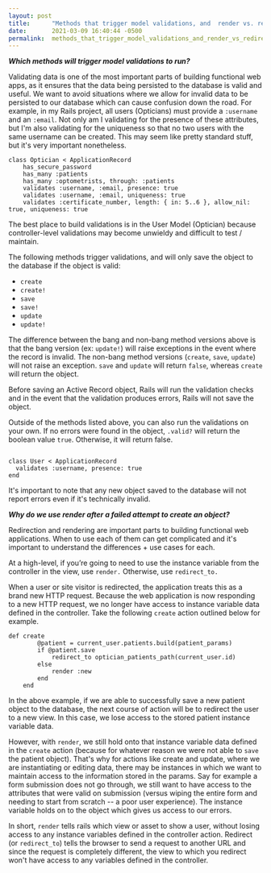 ```yaml
---
layout: post
title:      "Methods that trigger model validations, and  render vs. redirect?"
date:       2021-03-09 16:40:44 -0500
permalink:  methods_that_trigger_model_validations_and_render_vs_redirect
---
```




***Which methods will trigger model validations to run?***


Validating data is one of the most important parts of building functional web apps, as it ensures that the data being persisted to the database is valid and useful. We want to avoid situations where we allow for invalid data to be persisted to our database which can cause confusion down the road. For example, in my Rails project, all users (Opticians) must provide a `:username` and an `:email`. Not only am I validating for the presence of these attributes, but I'm also validating for the uniqueness so that no two users with the same username can be created. This may seem like pretty standard stuff, but it's very important nonetheless.

```
class Optician < ApplicationRecord
    has_secure_password
    has_many :patients
    has_many :optometrists, through: :patients
    validates :username, :email, presence: true
    validates :username, :email, uniqueness: true
    validates :certificate_number, length: { in: 5..6 }, allow_nil: true, uniqueness: true
```

The best place to build validations is in the User Model (Optician) because controller-level validations may become unwieldy and difficult to test / maintain.

The following methods trigger validations, and will only save the object to the database if the object is valid:

* `create`
* `create!`
* `save`
* `save!`
* `update`
* `update!`

The difference between the bang and non-bang method versions above is that the bang version (ex: `update!`) will raise exceptions in the event where the record is invalid. The non-bang method versions (`create`, `save`, `update`) will not raise an exception. `save` and `update` will return `false`, whereas `create` will return the object.

Before saving an Active Record object, Rails will run the validation checks and in the event that the validation produces errors, Rails will not save the object.

Outside of the methods listed above, you can also run the validations on your own. If no errors were found in the object, `.valid?` will return the boolean value `true`. Otherwise, it will return false.
```

class User < ApplicationRecord
  validates :username, presence: true
end
```

It's important to note that any new object saved to the database will not report errors even if it's technically invalid.




***Why do we use render after a failed attempt to create an object?***


Redirection and rendering are important parts to building functional web applications. When to use each of them can get complicated and it's important to understand the differences + use cases for each.

At a high-level, if you’re going to need to use the instance variable from the controller in the view, use `render.` Otherwise, use `redirect_to.`

When a user or site visitor is redirected, the application treats this as a brand new HTTP request. Because the web application is now responding to a new HTTP request, we no longer have access to instance variable data defined in the controller. Take the following `create` action outlined below for example.

```
def create
        @patient = current_user.patients.build(patient_params)
        if @patient.save
            redirect_to optician_patients_path(current_user.id)
        else
            render :new
        end
    end
```
	
In the above example, if we are able to successfully save a new patient object to the database, the next course of action will be to redirect the user to a new view. In this case, we lose  access to the stored patient instance variable data.

However, with `render`, we still hold onto that instance variable data defined in the `create` action (because for whatever reason we were not able to `save` the patient object). That's why for actions like create and update, where we are instantiating or editing data, there may be instances in which we want to maintain access to the information stored in the params. Say for example a form submission does not go through, we still want to have access to the attributes that were valid on submission (versus wiping the entire form and needing to start from scratch -- a poor user experience). The instance variable holds on to the object which gives us access to our errors.

In short, `render` tells rails which view or asset to show a user, without losing access to any instance variables defined in the controller action. Redirect (or `redirect_to`) tells the browser to send a request to another URL and since the request is completely different, the view to which you redirect won't have access to any variables defined in the controller.

